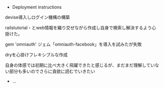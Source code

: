 

* Deployment instructions

devise導入しログイン機構の構築

railstutorial・とweb情報を織り交ぜながら作成し自身で検索し解決するよう心掛けた。

gem 'omniauth'
ジェム「omniauth-facebook」を導入を試みたが失敗

dryを心掛けフレキシブルな作成


自身の体感では初期に比べ大きく飛躍できたと感じるが、まだまだ理解していない部分も多いのでさらに貪欲に読むでいきたい


* ...
